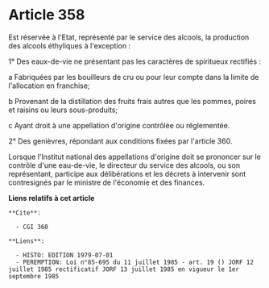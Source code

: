 # Article 358

Est réservée à l'Etat, représenté par le service des alcools, la production des alcools éthyliques à l'exception :

1° Des eaux-de-vie ne présentant pas les caractères de spiritueux rectifiés :

a Fabriquées par les bouilleurs de cru ou pour leur compte dans la limite de l'allocation en franchise;

b Provenant de la distillation des fruits frais autres que les pommes, poires et raisins ou leurs sous-produits;

c Ayant droit à une appellation d'origine contrôlée ou réglementée.

2° Des genièvres, répondant aux conditions fixées par l'article 360.

Lorsque l'Institut national des appellations d'origine doit se prononcer sur le contrôle d'une eau-de-vie, le directeur du
service des alcools, ou son représentant, participe aux délibérations et les décrets à intervenir sont contresignés par le
ministre de l'économie et des finances.

**Liens relatifs à cet article**

	**Cite**:

	  - CGI 360

	**Liens**:

	  - HISTO: EDITION 1979-07-01
	  - PEREMPTION: Loi n°85-695 du 11 juillet 1985 - art. 19 () JORF 12 juillet 1985 rectificatif JORF 13 juillet 1985 en vigueur le 1er septembre 1985
